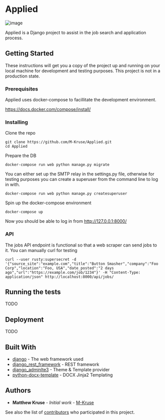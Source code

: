 # Applied

![image](https://user-images.githubusercontent.com/46699116/74805438-ebedf000-5297-11ea-91ac-684201d63747.png)

Applied is a Django project to assist in the job search and application process.

## Getting Started

These instructions will get you a copy of the project up and running on your local machine for development and testing purposes. This project is not in a production state.

### Prerequisites

Applied uses docker-compose to facillitate the development environment.

https://docs.docker.com/compose/install/

### Installing

Clone the repo

```
git clone https://github.com/M-Kruse/Applied.git
cd Applied
```

Prepare the DB

```
docker-compose run web python manage.py migrate
```

You can either set up the SMTP relay in the settings.py file, otherwise for testing purposes you can create a superuser from the command line to log in with.

```
docker-compose run web python manage.py createsuperuser
```

Spin up the docker-compose environment

```
docker-compose up
```

Now you should be able to log in from http://127.0.0.1:8000/

### API

The jobs API endpoint is functional so that a web scraper can send jobs to it. You can manually curl for testing

```
curl --user rusty:supersecret -d '{"source_site":"example.com","title":"Button Smasher","company":"Foo Corp","location":"Foo, USA","date_posted":"2 days ago","url":"https://example.com/job/1234"}' -H "Content-Type: application/json" http://localhost:8000/api/jobs/
```

## Running the tests

TODO

## Deployment

TODO

## Built With

* [django](https://www.djangoproject.com/) - The web framework used
* [django_rest_framework](https://www.django-rest-framework.org/) - REST framework
* [django_adminlte3](https://github.com/d-demirci/django-adminlte3) - Theme & Template provider
* [python-docx-template](https://github.com/elapouya/python-docx-template) - DOCX Jinja2 Templating


## Authors

* **Matthew Kruse** - *Initial work* - [M-Kruse](https://github.com/M-Kruse)

See also the list of [contributors](https://github.com/your/project/contributors) who participated in this project.
